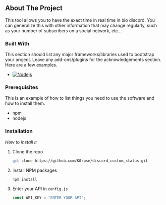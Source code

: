 <a name="readme-top"></a>

## About The Project

This tool allows you to have the exact time in real time in bio discord. You can generalize this with other information that may change regularly, such as your number of subscribers on a social network, etc...

### Built With

This section should list any major frameworks/libraries used to bootstrap your project. Leave any add-ons/plugins for the acknowledgements section. Here are a few examples.

- [![Nodejs][Nodejs]][Nodejs-url]

### Prerequisites

This is an example of how to list things you need to use the software and how to install them.

- npm
- nodejs

### Installation

_How to install it_

1. Clone the repo
   ```sh
   git clone https://github.com/K0rpse/discord_custom_status.git
   ```
2. Install NPM packages
   ```sh
   npm install
   ```
3. Enter your API in `config.js`
   ```js
   const API_KEY = "ENTER YOUR API";
   ```

[Nodejs]: https://img.shields.io/badge/Nodejs-35495E?style=for-the-badge&logo=nodedotjs&logoColor=4FC08D
[Nodejs-url]: https://nodejs.org/en
